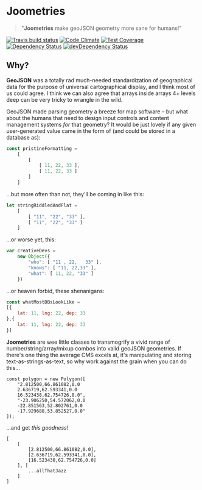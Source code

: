 # Joometries

>"**Joometries** make geoJSON geometry more sane for humans!"

[![Travis build status](http://img.shields.io/travis/wosevision/joometries.svg?style=flat)](https://travis-ci.org/wosevision/joometries)
[![Code Climate](https://codeclimate.com/github/wosevision/joometries/badges/gpa.svg)](https://codeclimate.com/github/wosevision/joometries)
[![Test Coverage](https://codeclimate.com/github/wosevision/joometries/badges/coverage.svg)](https://codeclimate.com/github/wosevision/joometries)
[![Dependency Status](https://david-dm.org/wosevision/joometries.svg)](https://david-dm.org/wosevision/joometries)
[![devDependency Status](https://david-dm.org/wosevision/joometries/dev-status.svg)](https://david-dm.org/wosevision/joometries#info=devDependencies)

## Why?

**GeoJSON** was a totally rad much-needed standardization of geographical data for the purpose of universal cartographical display, and I think most of us could agree. I think we can also agree that arrays inside arrays 4+ levels deep can be very tricky to wrangle in the wild.

GeoJSON made parsing geometry a breeze for map software – but what about the humans that need to design input controls and content management systems *for* that geometry? It would be just lovely if any given user-generated value came in the form of (and could be stored in a database as):

```JavaScript
const pristineFormatting =
	[
		[
			[ 11, 22, 33 ],
			[ 11, 22, 33 ]
		]
	]
```

...but more often than not, they'll be coming in like this:

```JavaScript
let stringRiddledAndFlat =
	[
		[ "11", "22", "33" ],
		[ "11", "22", "33" ]
	]
```

...or worse yet, this:

```JavaScript
var creativeDevs =
	new Object({
		"who": [ "11 , 22,   33" ],
		"knows": [ "11, 22,33" ],
		"what": [ 11, 22, "33" ]
	})
```

...or heaven forbid, these shenanigans:

```JavaScript
const whatMostDBsLookLike = 
[{
	lat: 11, lng: 22, dep: 33
},{
	lat: 11, lng: 22, dep: 33
}]
```

**Joometries** are wee little classes to transmogrify a vivid range of number/string/array/mixup combos into valid geoJSON geometries. If there's one thing the average CMS excels at, it's manipulating and storing text-as-strings-as-text, so why work against the grain when you can do this...

```
const polygon = new Polygon([ 
	"2.812500,66.861082,0.0 
	2.636719,62.593341,0.0 
	16.523438,62.754726,0.0",
	"-23.906250,54.572062,0.0 
	-22.851563,52.802761,0.0 
	-17.929688,53.852527,0.0"
]);
```

...and get *this goodness!*
```
[
	[
		[2.812500,66.861082,0.0],
		[2.636719,62.593341,0.0],
		[16.523438,62.754726,0.0]
	], [
		...allThatJazz
	]
]
```